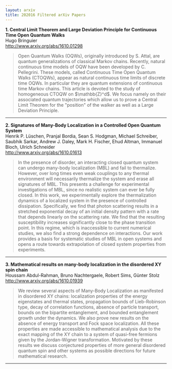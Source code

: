 ```yaml
---
layout: arxiv
title: 202016 Filtered arXiv Papers
---
```


**1.    Central Limit Theorem and Large Deviation Principle for Continuous Time Open Quantum Walks**  
Hugo Bringuier  
http://www.arxiv.org/abs/1610.01298  
<blockquote>
<p>
Open Quantum Walks (OQWs), originally introduced by S. Attal, are quantum generalizations of classical Markov chains. Recently, natural continuous time models of OQW have been developed by C. Pellegrini. These models, called Continuous Time Open Quantum Walks (CTOQWs), appear as natural continuous time limits of discrete time OQWs. In particular they are quantum extensions of continuous time Markov chains. This article is devoted to the study of homogeneous CTOQW on $\mathbb{Z}^d$. We focus namely on their associated quantum trajectories which allow us to prove a Central Limit Theorem for the "position" of the walker as well as a Large Deviation Principle.
</p>
</blockquote>

------

**2.    Signatures of Many-Body Localization in a Controlled Open Quantum System**  
Henrik P. Lüschen, Pranjal Bordia, Sean S. Hodgman, Michael Schreiber, Saubhik Sarkar, Andrew J. Daley, Mark H. Fischer, Ehud Altman, Immanuel Bloch, Ulrich Schneider  
http://www.arxiv.org/abs/1610.01613  
<blockquote>
<p>
In the presence of disorder, an interacting closed quantum system can undergo many-body localization (MBL) and fail to thermalize. However, over long times even weak couplings to any thermal environment will necessarily thermalize the system and erase all signatures of MBL. This presents a challenge for experimental investigations of MBL, since no realistic system can ever be fully closed. In this work, we experimentally explore the thermalization dynamics of a localized system in the presence of controlled dissipation. Specifically, we find that photon scattering results in a stretched exponential decay of an initial density pattern with a rate that depends linearly on the scattering rate. We find that the resulting susceptibility increases significantly close to the phase transition point. In this regime, which is inaccessible to current numerical studies, we also find a strong dependence on interactions. Our work provides a basis for systematic studies of MBL in open systems and opens a route towards extrapolation of closed system properties from experiments.
</p>
</blockquote>

------

**3.    Mathematical results on many-body localization in the disordered XY spin chain**  
Houssam Abdul-Rahman, Bruno Nachtergaele, Robert Sims, Günter Stolz  
http://www.arxiv.org/abs/1610.01939  
<blockquote>
<p>
We review several aspects of Many-Body Localization as manifested in disordered XY chains: localization properties of the energy eigenstates and thermal states, propagation bounds of Lieb-Robinson type, decay of correlation functions, absence of particle transport, bounds on the bipartite entanglement, and bounded entanglement growth under the dynamics. We also prove new results on the absence of energy transport and Fock space localization. All these properties are made accessible to mathematical analysis due to the exact mapping of the XY chain to a system of quasi-free fermions given by the Jordan-Wigner transformation. Motivated by these results we discuss conjectured properties of more general disordered quantum spin and other systems as possible directions for future mathematical research.
</p>
</blockquote>

------

